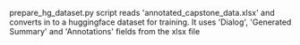 prepare_hg_dataset.py script reads 'annotated_capstone_data.xlsx' and converts in to a huggingface dataset for training. It uses 'Dialog', 'Generated Summary' and 'Annotations' fields from the xlsx file
